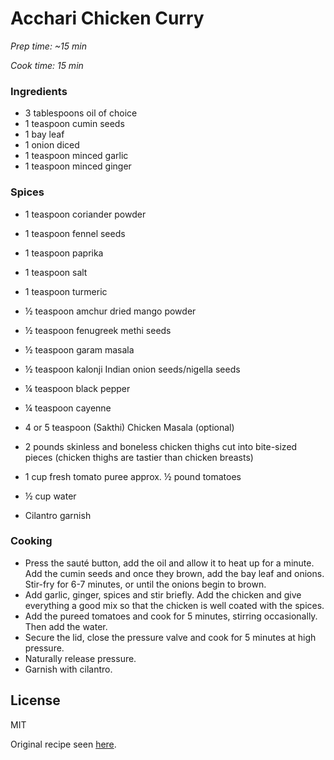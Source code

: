 # Acchari Chicken Curry

*Prep time: ~15 min*

*Cook time: 15 min*

### Ingredients

- 3 tablespoons oil of choice
- 1 teaspoon cumin seeds
- 1 bay leaf
- 1 onion diced
- 1 teaspoon minced garlic
- 1 teaspoon minced ginger


### Spices

 - 1 teaspoon coriander powder
 - 1 teaspoon fennel seeds
 - 1 teaspoon paprika
 - 1 teaspoon salt
 - 1 teaspoon turmeric
 - ½ teaspoon amchur dried mango powder
 - ½ teaspoon fenugreek methi seeds
 - ½ teaspoon garam masala
 - ½ teaspoon kalonji Indian onion seeds/nigella seeds
 - ¼ teaspoon black pepper
 - ¼ teaspoon cayenne
 - 4 or 5 teaspoon (Sakthi) Chicken Masala (optional)

 - 2 pounds skinless and boneless chicken thighs cut into bite-sized pieces (chicken thighs are tastier than chicken breasts)
 - 1 cup fresh tomato puree approx. ½ pound tomatoes
 - ½ cup water
 - Cilantro garnish

### Cooking

 - Press the sauté button, add the oil and allow it to heat up for a minute. Add the cumin seeds and once they brown, add the bay leaf and onions. Stir-fry for 6-7 minutes, or until the onions begin to brown.
 - Add garlic, ginger, spices and stir briefly. Add the chicken and give everything a good mix so that the chicken is well coated with the spices.
 - Add the pureed tomatoes and cook for 5 minutes, stirring occasionally. Then add the water.
 - Secure the lid, close the pressure valve and cook for 5 minutes at high pressure.
 - Naturally release pressure.
 - Garnish with cilantro.

License
----

MIT

Original recipe seen [here](https://myheartbeets.com/wprm_print/13395).

